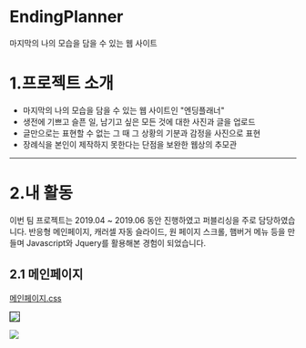 EndingPlanner
==============
마지막의 나의 모습을 담을 수 있는 웹 사이트

# 1.프로젝트 소개
  * 마지막의 나의 모습을 담을 수 있는 웹 사이트인 "엔딩플래너"
  * 생전에 기쁘고 슬픈 일, 남기고 싶은 모든 것에 대한 사진과 글을 업로드
  * 글만으로는 표현할 수 없는 그 때 그 상황의 기분과 감정을 사진으로 표현
  * 장례식을 본인이 제작하지 못한다는 단점을 보완한 웹상의 추모관

****

# 2.내 활동
이번 팀 프로젝트는 2019.04 ~ 2019.06 동안 진행하였고 퍼블리싱을 주로 담당하였습니다.
반응형 메인페이지, 캐러셀 자동 슬라이드, 원 페이지 스크롤, 햄버거 메뉴 등을 만들며 Javascript와 Jquery를 활용해본 경험이 되었습니다.

## 2.1 메인페이지

[메인페이지.css](https://github.com/pro1km/EndingPlanner/blob/master/EndingPlanner/src/main/webapp/css/main.css)

<img border="1px solid black" src="https://user-images.githubusercontent.com/51186886/65738155-df67d000-e11b-11e9-8f44-fd6bb1ff6723.PNG"></img>

<img width="" height="" src="https://user-images.githubusercontent.com/51186886/65758534-34bfd380-e154-11e9-8775-d1028a6cd7fe.PNG"></img>


